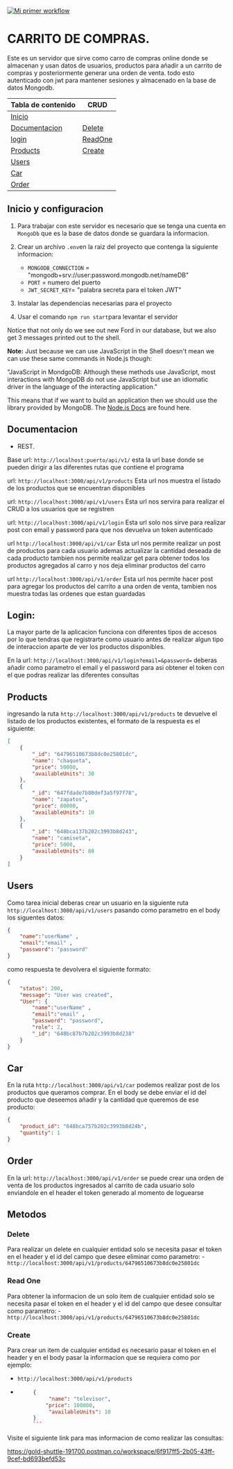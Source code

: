 [![Mi primer workflow](https://github.com/andresh01/proyectoFinal-backendWWC/actions/workflows/main.yml/badge.svg)](https://github.com/andresh01/proyectoFinal-backendWWC/actions/workflows/main.yml)


# CARRITO DE COMPRAS.

Este es un servidor que sirve como carro de compras online donde se almacenan y usan datos de usuarios, productos para añadir a un carrito de compras y posteriormente generar una orden de venta. todo esto autenticado con jwt para mantener sesiones y almacenado en la base de datos Mongodb.

Tabla de contenido | CRUD
---|---
[Inicio](#inicio)| 
[Documentacion](#documentacion)| [Delete](#delete)|
[login](#login)|[ReadOne](#readone)|
[Products](#products)| [Create](#create)|
[Users](#users)| 
[Car](#car)|
[Order](#order)|

## Inicio y configuracion

1. Para trabajar con este servidor es necesario que se tenga una cuenta en `MongoDb` que es la base de datos donde se guardara la informacion.

2. Crear un archivo `.env`en la raiz del proyecto que contenga la siguiente informacion:
    - `MONGODB_CONNECTION` = "mongodb+srv://user:password.mongodb.net/nameDB"
    - `PORT` = numero del puerto 
    - `JWT_SECRET_KEY`= "palabra secreta para el token JWT"

3. Instalar las dependencias necesarias para el proyecto

4. Usar el comando `npm run start`para levantar el servidor

Notice that not only do we see out new Ford in our database, but we also get 3 messages printed out to the shell.

**Note:** Just because we can use JavaScript in the Shell doesn't mean we can use these same commands in Node.js though:

"JavaScript in MondgoDB: Although these methods use JavaScript, most interactions with MongoDB do not use JavaScript but use an idiomatic driver in the language of the interacting application."

This means that if we want to build an application then we should use the library provided by MongoDB. The [Node.js Docs](http://mongodb.github.io/node-mongodb-native/3.0/) are found here.

## Documentacion

 - REST.
   
 Base url: `http://localhost:puerto/api/v1/`
 esta la url base donde se pueden dirigir a las diferentes rutas que contiene el programa

 url: `http://localhost:3000/api/v1/products`
 Esta url nos muestra el listado de los productos que se encuentran disponibles

 url: `http://localhost:3000/api/v1/users`
 Esta url nos servira para realizar el CRUD a los usuarios que se registren

 url: `http://localhost:3000/api/v1/login`
 Esta url solo nos sirve para realizar post con email y password para que nos devuelva un token autenticado

 url `http://localhost:3000/api/v1/car`
 Esta url nos permite realizar un post de productos para cada usuario ademas actualizar la cantidad deseada de cada producto tambien nos permite realizar get para obtener todos los productos agregados al carro y nos deja eliminar productos del carro

 url `http://localhost:3000/api/v1/order`
 Esta url nos permite hacer post para agregar los productos del carrito a una orden de venta, tambien nos muestra todas las ordenes que estan guardadas


## Login:
La mayor parte de la aplicacion funciona con diferentes tipos de accesos por lo que tendras que registrarte como usuario antes de realizar algun tipo de interaccion aparte de ver los productos disponibles.

En la url: `http://localhost:3000/api/v1/login?email=&password=` deberas añadir como parametro el email y el password para asi obtener el token con el que podras realizar las diferentes consultas

## Products
ingresando la ruta `http://localhost:3000/api/v1/products` te devuelve el listado de los productos existentes, el formato de la respuesta es el siguiente:
```json
[
    {
        "_id": "64796510673b8dc0e25801dc",
        "name": "chaqueta",
        "price": 50000,
        "availableUnits": 30
    },
    {
        "_id": "647fdade7b80def3a5f97f78",
        "name": "zapatos",
        "price": 80000,
        "availableUnits": 10
    },
    {
        "_id": "648bca137b202c3993b8d243",
        "name": "camiseta",
        "price": 5000,
        "availableUnits": 80
    }
]
```

## Users
Como tarea inicial deberas crear un usuario en la siguiente ruta `http://localhost:3000/api/v1/users` pasando como parametro en el body los siguentes datos:

```json
{
    "name":"userName" ,
    "email":"email" ,
    "password": "password"
}
```

como respuesta te devolvera el siguiente formato:
```json
{
    "status": 200,
    "message": "User was created",
    "User": {
        "name":"userName" ,
        "email":"email" ,
        "password": "password",
        "role": 2,
        "_id": "648bc87b7b202c3993b8d238"
    }
}
```


## Car
En la ruta `http://localhost:3000/api/v1/car` podemos realizar post de los productos que queramos comprar. En el body se debe enviar el id del producto que deseemos añadir y la cantidad que queremos de ese producto:

```json
{
    "product_id": "648bca757b202c3993b8d24b",
    "quantity": 1
}
```


## Order
En la url: `http://localhost:3000/api/v1/order` se puede crear una orden de venta de los productos ingresados al carrito de cada usuario solo enviandole en el header el token generado al momento de loguearse


## Metodos

### Delete
Para realizar un delete en cualquier entidad solo se necesita pasar el token en el header y el id del campo que desee eliminar como parametro:
    -`http://localhost:3000/api/v1/products/64796510673b8dc0e25801dc`

### Read One
Para obtener la informacion de un solo item de cualquier entidad solo se necesita pasar el token en el header y el id del campo que desee consultar como parametro:
    - `http://localhost:3000/api/v1/products/64796510673b8dc0e25801dc`

### Create 
Para crear un item de cualquier entidad es necesario pasar el token en el header y en el body pasar la informacion que se requiera como por ejemplo:
-   `http://localhost:3000/api/v1/products`    
-  ```json
        {
             "name": "televisor",
            "price": 100000,
             "availableUnits": 10
        } 
        ```

Visite el siguiente link para mas informacion de como realizar las consultas:

https://gold-shuttle-191700.postman.co/workspace/6f917ff5-2b05-43ff-9cef-bd693befd53c